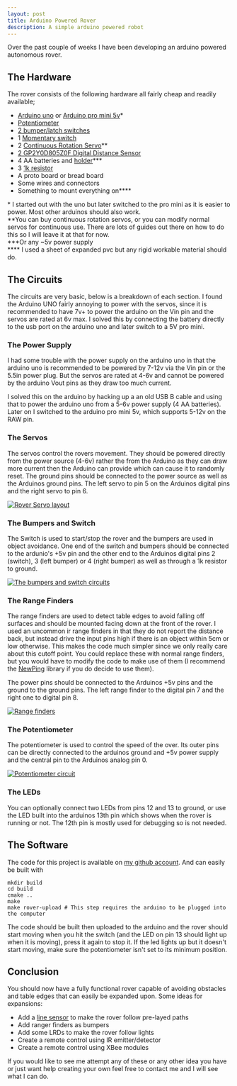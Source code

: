 ```yaml
---
layout: post
title: Arduino Powered Rover
description: A simple arduino powered robot
---
```


Over the past couple of weeks I have been developing an arduino powered autonomous rover.

## The Hardware

The rover consists of the following hardware all fairly cheap and readily available;

*   [Arduino uno](http://proto-pic.co.uk/arduino-uno/) or [Arduino pro mini 5v](http://proto-pic.co.uk/arduino-pro-mini-328-5v-16mhz/)&#42;
*   [Potentiometer](http://proto-pic.co.uk/trimpot-10k-with-knob/)
*   [2 bumper/latch switches](http://proto-pic.co.uk/omron-snap-action-switch/)
*   1 [Momentary switch](http://proto-pic.co.uk/momentary-push-button-switch-12mm-square/)
*   2 [Continuous Rotation Servo](http://www.hobbytronics.co.uk/springrc-sm-s4303r?keyword=servo)&#42;&#42;
*   [2 GP2Y0D805Z0F Digital Distance Sensor](http://www.hobbytronics.co.uk/sensors/sensors-proximity/sharp-distance-sensor-5cm)
*   4 AA batteries and [holder](http://proto-pic.co.uk/battery-holder-4xaa-square-terminated/)&#42;&#42;&#42;
*   3 [1k resistor](http://proto-pic.co.uk/1k-ohm-1-4-watt-resistor-pack-of-20/)
*   A proto board or bread board
*   Some wires and connectors
*   Something to mount everything on&#42;&#42;&#42;&#42;

&#42; I started out with the uno but later switched to the pro mini as it is easier to power. Most other arduinos should also work.  
&#42;&#42;You can buy continuous rotation servos, or you can modify normal servos for continuous use. There are lots of guides out there on how to do this so I will leave it at that for now.  
&#42;&#42;&#42;Or any ~5v power supply  
&#42;&#42;&#42;&#42; I used a sheet of expanded pvc but any rigid workable material should do.

## The Circuits

The circuits are very basic, below is a breakdown of each section. I found the Arduino UNO fairly
annoying to power with the servos, since it is recommended to have 7v+ to power the arduino on the
Vin pin and the servos are rated at 6v max. I solved this by connecting the battery directly to the
usb port on the arduino uno and later switch to a 5V pro mini.

### The Power Supply

I had some trouble with the power supply on the arduino uno in that the arduino uno is recommended
to be powered by 7-12v via the Vin pin or the 5.5in power plug. But the servos are rated at 4-6v and
cannot be powered by the arduino Vout pins as they draw too much current.

I solved this on the arduino by hacking up a an old USB B cable and using that to power the arduino
uno from a 5-6v power supply (4 AA batteries). Later on I switched to the arduino pro mini 5v, which
supports 5-12v on the RAW pin.

### The Servos

The servos control the rovers movement. They should be powered directly from the power source (4-6v)
rather the from the Arduino as they can draw more current then the Arduino can provide which can
cause it to randomly reset. The ground pins should be connected to the power source as well as the
Arduinos ground pins. The left servo to pin 5 on the Arduinos digital pins and the right servo to
pin 6.

[![Rover Servo layout]({{site.url}}/images/arduino-powered-rover/Rover-servos-288x300.png
"Rover Servos")]({{site.url}}/index.php/arduino-powered-rover/rover-servos/)

### The Bumpers and Switch

The Switch is used to start/stop the rover and the bumpers are used in object avoidance. One end of
the switch and bumpers should be connected to the ardunio's +5v pin and the other end to the
Arduinos digital pins 2 (switch), 3 (left bumper) or 4 (right bumper) as well as through a 1k
resistor to ground.

[![The bumpers and switch
circuits]({{site.url}}/images/arduino-powered-rover/Rover-bumpers-198x300.png
"Rover-Bumpers")]({{site.url}}/index.php/arduino-powered-rover/rover-bumpers/)

### The Range Finders

The range finders are used to detect table edges to avoid falling off surfaces and should be mounted
facing down at the front of the rover. I used an uncommon ir range finders in that they do not
report the distance back, but instead drive the input pins high if there is an object within 5cm or
low otherwise. This makes the code much simpler since we only really care about this cutoff point.
You could replace these with normal range finders, but you would have to modify the code to make use
of them (I recommend the [NewPing](http://code.google.com/p/arduino-new-ping/) library if you do
decide to use them).

The power pins should be connected to the Arduinos +5v pins and the ground to the ground pins. The
left range finder to the digital pin 7 and the right one to digital pin 8.

[![Range finders]({{site.url}}/images/arduino-powered-rover/Rover-Range-300x295.png
"Rover-Range")]({{site.url}}/index.php/arduino-powered-rover/rover-range/)

### The Potentiometer

The potentiometer is used to control the speed of the over. Its outer pins can be directly connected
to the arduinos ground and +5v power supply and the central pin to the Arduinos analog pin 0.

[![Potentiometer
circuit]({{site.url}}/images/arduino-powered-rover/Rover-Potentiometer-296x300.png
"Rover-Potentiometer")]({{site.url}}/index.php/arduino-powered-rover/rover-potentiometer/)

### The LEDs

You can optionally connect two LEDs from pins 12 and 13 to ground, or use the LED built into the
arduinos 13th pin which shows when the rover is running or not. The 12th pin is mostly used for
debugging so is not needed.

## The Software

The code for this project is available on [my github
account](https://github.com/james147/ArduinoRover). And can easily be built with

    mkdir build
    cd build
    cmake ..
    make
    make rover-upload # This step requires the arduino to be plugged into the computer

The code should be built then uploaded to the arduino and the rover should start moving when you hit
the switch (and the LED on pin 13 should light up when it is moving), press it again to stop it. If
the led lights up but it doesn't start moving, make sure the potentiometer isn't set to its minimum
position.

## Conclusion

You should now have a fully functional rover capable of avoiding obstacles and table edges that can
easily be expanded upon. Some ideas for expansions:

*   Add a [line sensor](http://proto-pic.co.uk/qre1113-line-sensor-breakout-digital/) to make the rover follow pre-layed paths
*   Add ranger finders as bumpers
*   Add some LRDs to make the rover follow lights
*   Create a remote control using IR emitter/detector
*   Create a remote control using XBee modules

If you would like to see me attempt any of these or any other idea you have or just want help
creating your own feel free to contact me and I will see what I can do.
